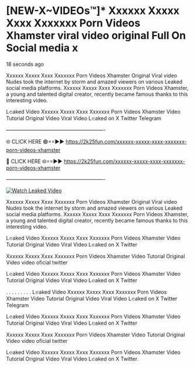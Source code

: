 # [NEW-X~VIDEOs™]* Xxxxxx Xxxxx Xxxx Xxxxxxx Porn Videos Xhamster viral video original Full On Social media x

18 seconds ago

Xxxxxx Xxxxx Xxxx Xxxxxxx Porn Videos Xhamster Original Viral video Nudes took the internet by storm and amazed viewers on various Leaked social media platforms. Xxxxxx Xxxxx Xxxx Xxxxxxx Porn Videos Xhamster, a young and talented digital creator, recently became famous thanks to this interesting video.

L𝚎aked Video Xxxxxx Xxxxx Xxxx Xxxxxxx Porn Videos Xhamster Video Tutorial Original Video Viral Video L𝚎aked on X Twitter Telegram

———————————————————-

🌐 CLICK HERE 🟢==►► https://2k25fun.com/xxxxxx-xxxxx-xxxx-xxxxxxx-porn-videos-xhamster

🔴 CLICK HERE 🌐==►► https://2k25fun.com/xxxxxx-xxxxx-xxxx-xxxxxxx-porn-videos-xhamster

———————————————————-

[![Watch Leaked Video](https://miro.medium.com/v2/resize:fit:828/format:webp/1*cilzJN44JGOrTw9NJCrNHA.gif "Watch Leaked Video")](https://2k25fun.com/xxxxxx-xxxxx-xxxx-xxxxxxx-porn-videos-xhamster)

Xxxxxx Xxxxx Xxxx Xxxxxxx Porn Videos Xhamster Original Viral video Nudes took the internet by storm and amazed viewers on various Leaked social media platforms. Xxxxxx Xxxxx Xxxx Xxxxxxx Porn Videos Xhamster, a young and talented digital creator, recently became famous thanks to this interesting video.

L𝚎aked Video Xxxxxx Xxxxx Xxxx Xxxxxxx Porn Videos Xhamster Video Tutorial Original Video Viral Video L𝚎aked on X Twitter

Xxxxxx Xxxxx Xxxx Xxxxxxx Porn Videos Xhamster Video Tutorial Original Video video oficial twitter

L𝚎aked Video Xxxxxx Xxxxx Xxxx Xxxxxxx Porn Videos Xhamster Video Tutorial Original Video Viral Video L𝚎aked on X Twitter

. . . . . . . . . L𝚎aked Video Xxxxxx Xxxxx Xxxx Xxxxxxx Porn Videos Xhamster Video Tutorial Original Video Viral Video L𝚎aked on X Twitter Telegram

L𝚎aked Video Xxxxxx Xxxxx Xxxx Xxxxxxx Porn Videos Xhamster Video Tutorial Original Video Viral Video L𝚎aked on X Twitter

Xxxxxx Xxxxx Xxxx Xxxxxxx Porn Videos Xhamster Video Tutorial Original Video video oficial twitter

L𝚎aked Video Xxxxxx Xxxxx Xxxx Xxxxxxx Porn Videos Xhamster Video Tutorial Original Video Viral Video L𝚎aked on X Twitter.